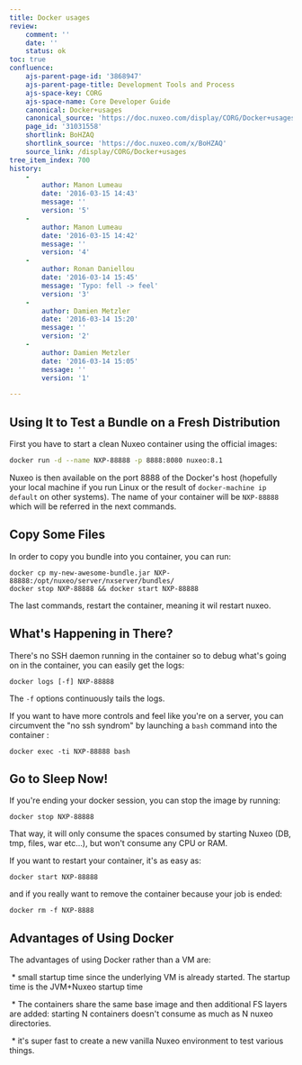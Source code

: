 ```yaml
---
title: Docker usages
review:
    comment: ''
    date: ''
    status: ok
toc: true
confluence:
    ajs-parent-page-id: '3868947'
    ajs-parent-page-title: Development Tools and Process
    ajs-space-key: CORG
    ajs-space-name: Core Developer Guide
    canonical: Docker+usages
    canonical_source: 'https://doc.nuxeo.com/display/CORG/Docker+usages'
    page_id: '31031558'
    shortlink: BoHZAQ
    shortlink_source: 'https://doc.nuxeo.com/x/BoHZAQ'
    source_link: /display/CORG/Docker+usages
tree_item_index: 700
history:
    -
        author: Manon Lumeau
        date: '2016-03-15 14:43'
        message: ''
        version: '5'
    -
        author: Manon Lumeau
        date: '2016-03-15 14:42'
        message: ''
        version: '4'
    -
        author: Ronan Daniellou
        date: '2016-03-14 15:45'
        message: 'Typo: fell -> feel'
        version: '3'
    -
        author: Damien Metzler
        date: '2016-03-14 15:20'
        message: ''
        version: '2'
    -
        author: Damien Metzler
        date: '2016-03-14 15:05'
        message: ''
        version: '1'

---
```

## Using It to Test a Bundle on a Fresh Distribution

First you have to start a clean Nuxeo container using the official images:

```bash
docker run -d --name NXP-88888 -p 8888:8080 nuxeo:8.1
```

Nuxeo is then available on the port 8888 of the Docker's host (hopefully your local machine if you run Linux or the result of&nbsp;`docker-machine ip default` on other systems). The name of your container will be&nbsp;`NXP-88888` which will be referred in the next commands.

## Copy Some Files

In order to copy you bundle into you container, you can run:

```
docker cp my-new-awesome-bundle.jar NXP-88888:/opt/nuxeo/server/nxserver/bundles/
docker stop NXP-88888 && docker start NXP-88888
```

The last commands, restart the container, meaning it wil restart nuxeo.

## What's Happening in There?

There's no SSH daemon running in the container so to debug what's going on in the container, you can easily get the logs:

```
docker logs [-f] NXP-88888
```

The&nbsp;`-f` options continuously tails the logs.&nbsp;

If you want to have more controls and feel like you're on a server, you can circumvent the "no ssh syndrom" by launching a&nbsp;`bash` command into the container :

```
docker exec -ti NXP-88888 bash
```

## Go to Sleep Now!

If you're ending your docker session, you can stop the image by running:&nbsp;

```
docker stop NXP-88888
```

That way, it will only consume the spaces consumed by starting Nuxeo (DB, tmp, files, war etc...), but won't consume any CPU or RAM.

If you want to restart your container, it's as easy as:

```
docker start NXP-88888
```

and if you really want to remove the container because your job is ended:

```
docker rm -f NXP-8888
```

## Advantages of Using Docker

The advantages of using Docker rather than a VM are:

&nbsp;*&nbsp;small startup time since the underlying VM is already started. The startup time is the JVM+Nuxeo startup time

&nbsp;* The containers share the same base image and then additional FS layers are added: starting N containers doesn't consume as much as N nuxeo directories.&nbsp;

&nbsp;* it's super fast to create a new vanilla Nuxeo environment to test various things.

&nbsp;
